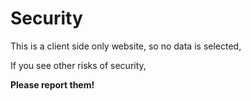 # Security

This is a client side only website, so no data is selected,

If you see other risks of security,

**Please report them!**
